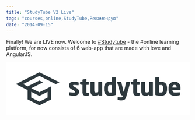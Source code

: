 ```yaml
---
title: "StudyTube V2 Live"
tags: "courses,online,StudyTube,Рекомендую"
date: "2014-09-15"
---
```


Finally! We are LIVE now. Welcome to [#Studytube](https://www.studytube.nl/ "StudyTube") - the #online learning platform, for now consists of 6 web-app that are made with love and AngularJS.

[![](images/Studytube_logo.png "Studytube_logo")](http://stepansuvorov.com/blog/wp-content/uploads/2014/09/Studytube_logo.png)
